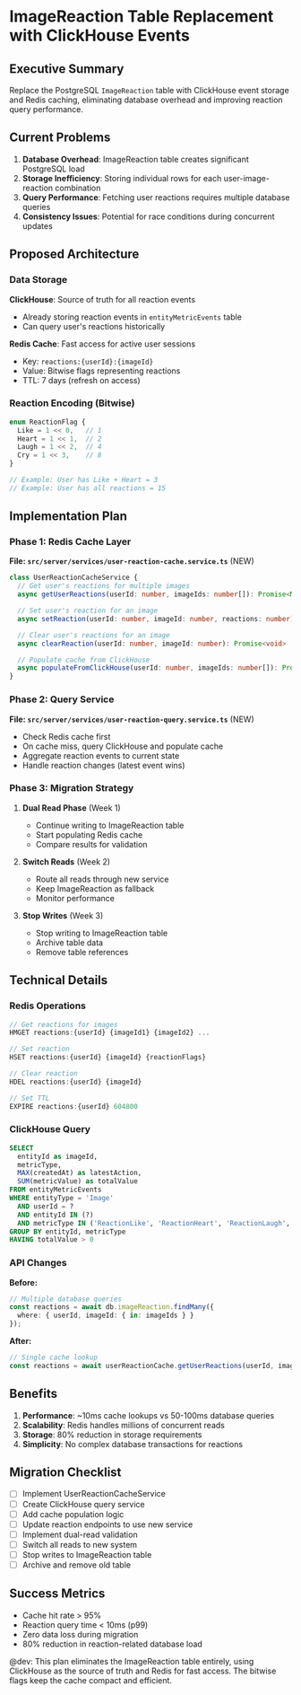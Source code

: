 # ImageReaction Table Replacement with ClickHouse Events

## Executive Summary

Replace the PostgreSQL `ImageReaction` table with ClickHouse event storage and Redis caching, eliminating database overhead and improving reaction query performance.

## Current Problems

1. **Database Overhead**: ImageReaction table creates significant PostgreSQL load
2. **Storage Inefficiency**: Storing individual rows for each user-image-reaction combination
3. **Query Performance**: Fetching user reactions requires multiple database queries
4. **Consistency Issues**: Potential for race conditions during concurrent updates

## Proposed Architecture

### Data Storage

**ClickHouse**: Source of truth for all reaction events
- Already storing reaction events in `entityMetricEvents` table
- Can query user's reactions historically

**Redis Cache**: Fast access for active user sessions
- Key: `reactions:{userId}:{imageId}`
- Value: Bitwise flags representing reactions
- TTL: 7 days (refresh on access)

### Reaction Encoding (Bitwise)

```typescript
enum ReactionFlag {
  Like = 1 << 0,   // 1
  Heart = 1 << 1,  // 2
  Laugh = 1 << 2,  // 4
  Cry = 1 << 3,    // 8
}

// Example: User has Like + Heart = 3
// Example: User has all reactions = 15
```

## Implementation Plan

### Phase 1: Redis Cache Layer

**File: `src/server/services/user-reaction-cache.service.ts`** (NEW)
```typescript
class UserReactionCacheService {
  // Get user's reactions for multiple images
  async getUserReactions(userId: number, imageIds: number[]): Promise<Map<number, number>>

  // Set user's reaction for an image
  async setReaction(userId: number, imageId: number, reactions: number): Promise<void>

  // Clear user's reactions for an image
  async clearReaction(userId: number, imageId: number): Promise<void>

  // Populate cache from ClickHouse
  async populateFromClickHouse(userId: number, imageIds: number[]): Promise<void>
}
```

### Phase 2: Query Service

**File: `src/server/services/user-reaction-query.service.ts`** (NEW)
- Check Redis cache first
- On cache miss, query ClickHouse and populate cache
- Aggregate reaction events to current state
- Handle reaction changes (latest event wins)

### Phase 3: Migration Strategy

1. **Dual Read Phase** (Week 1)
   - Continue writing to ImageReaction table
   - Start populating Redis cache
   - Compare results for validation

2. **Switch Reads** (Week 2)
   - Route all reads through new service
   - Keep ImageReaction as fallback
   - Monitor performance

3. **Stop Writes** (Week 3)
   - Stop writing to ImageReaction table
   - Archive table data
   - Remove table references

## Technical Details

### Redis Operations

```typescript
// Get reactions for images
HMGET reactions:{userId} {imageId1} {imageId2} ...

// Set reaction
HSET reactions:{userId} {imageId} {reactionFlags}

// Clear reaction
HDEL reactions:{userId} {imageId}

// Set TTL
EXPIRE reactions:{userId} 604800
```

### ClickHouse Query

```sql
SELECT
  entityId as imageId,
  metricType,
  MAX(createdAt) as latestAction,
  SUM(metricValue) as totalValue
FROM entityMetricEvents
WHERE entityType = 'Image'
  AND userId = ?
  AND entityId IN (?)
  AND metricType IN ('ReactionLike', 'ReactionHeart', 'ReactionLaugh', 'ReactionCry')
GROUP BY entityId, metricType
HAVING totalValue > 0
```

### API Changes

**Before:**
```typescript
// Multiple database queries
const reactions = await db.imageReaction.findMany({
  where: { userId, imageId: { in: imageIds } }
});
```

**After:**
```typescript
// Single cache lookup
const reactions = await userReactionCache.getUserReactions(userId, imageIds);
```

## Benefits

1. **Performance**: ~10ms cache lookups vs 50-100ms database queries
2. **Scalability**: Redis handles millions of concurrent reads
3. **Storage**: 80% reduction in storage requirements
4. **Simplicity**: No complex database transactions for reactions

## Migration Checklist

- [ ] Implement UserReactionCacheService
- [ ] Create ClickHouse query service
- [ ] Add cache population logic
- [ ] Update reaction endpoints to use new service
- [ ] Implement dual-read validation
- [ ] Switch all reads to new system
- [ ] Stop writes to ImageReaction table
- [ ] Archive and remove old table

## Success Metrics

- Cache hit rate > 95%
- Reaction query time < 10ms (p99)
- Zero data loss during migration
- 80% reduction in reaction-related database load

@dev: This plan eliminates the ImageReaction table entirely, using ClickHouse as the source of truth and Redis for fast access. The bitwise flags keep the cache compact and efficient.